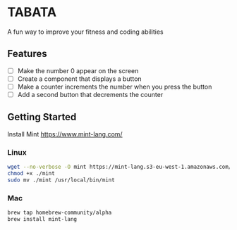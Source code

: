 # TABATA

A fun way to improve your fitness and coding abilities

## Features
- [ ] Make the number 0 appear on the screen
- [ ] Create a component that displays a button
- [ ] Make a counter increments the number when you press the button
- [ ] Add a second button that decrements the counter
## Getting Started
Install Mint https://www.mint-lang.com/

### Linux
```sh
wget --no-verbose -O mint https://mint-lang.s3-eu-west-1.amazonaws.com/mint-latest-linux
chmod +x ./mint
sudo mv ./mint /usr/local/bin/mint
```
### Mac
```sh
brew tap homebrew-community/alpha
brew install mint-lang
```
